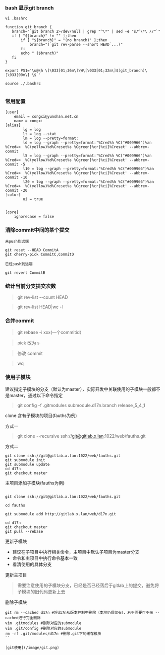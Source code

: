 ### bash 显示git branch
```
vi .bashrc

function git_branch {
   branch="`git branch 2>/dev/null | grep "^\*" | sed -e "s/^\*\ //"`"
   if [ "${branch}" != "" ];then
       if [ "${branch}" = "(no branch)" ];then
           branch="(`git rev-parse --short HEAD`...)"
       fi
       echo " ($branch)"
   fi
}

export PS1='\u@\h \[\033[01;36m\]\W\[\033[01;32m\]$(git_branch)\[\033[00m\] \$ '

source ./.bashrc


```

### 常用配置
```
[user]
	email = congxi@yunshan.net.cn
	name = congxi
[alias]
        lg = log
        lt = log --stat
        lm = log --pretty=format:
        ld = log --graph --pretty=format:'%Cred%h %C("#009966")%an  %Cred=>  %C(yellow)%d%Creset%s %Cgreen[%cr|%ci]%Creset' --abbrev-commit
        l5 = log --graph --pretty=format:'%Cred%h %C("#009966")%an  %Cred=>  %C(yellow)%d%Creset%s %Cgreen[%cr|%ci]%Creset' --abbrev-commit -5
        l10 = log --graph --pretty=format:'%Cred%h %C("#009966")%an  %Cred=>  %C(yellow)%d%Creset%s %Cgreen[%cr|%ci]%Creset' --abbrev-commit -10
        l20 = log --graph --pretty=format:'%Cred%h %C("#009966")%an  %Cred=>  %C(yellow)%d%Creset%s %Cgreen[%cr|%ci]%Creset' --abbrev-commit -20
[color]
        ui = true


[core]
	ignorecase = false
```

### 清除commit中间的某个提交
```
未push到远端

git reset --HEAD CommitA
git cherry-pick CommitC,CommitD
```
```
已经push到远端

git revert CommitB
```

### 统计当前分支提交次数
> git rev-list --count HEAD

> git rev-list HEAD|wc -l

### 合并commit
> git rebase -i xxx(一个commitid）

> pick 改为 s

> 修改 commit

> wq

### 使用子模块

建议指定子模块的分支（默认为master），实际开发中关联使用的子模块一般都不是master，通过以下命令指定

> git config -f .gitmodules submodule.d17n.branch release_5_4_1

clone 含有子模块的项目(fauths为例)

方式一
> git clone --recursive  ssh://git@gitlab.x.lan:1022/web/fauths.git

方式二
```
git clone ssh://git@gitlab.x.lan:1022/web/fauths.git
git submodule init
git submodule update
cd d17n
git checkout master
```

主项目添加子模块(fauths为例)
```

git clone ssh://git@gitlab.x.lan:1022/web/fauths.git

cd fauths

git submodule add http://gitlab.x.lan/web/d17n.git

cd d17n
git checkout master
git pull --rebase
```

更新子模块

- 建议在子项目中执行相关命令，主项目中默认子项目为master分支
- 命令和主项目中执行命令基本一致
- 看清使用的具体分支

更新主项目

> 需要注意使用的子模块分支，已经是否已经落后于gitlab上的提交，避免将子模块的旧代码更新上去

删除子模块
```
git rm --cached d17n #将d17n从版本控制中删除（本地仍保留有），若不需要可不带 --cached进行完全删除
vim .gitmodules #删除对应的submodule
vim .git/config #删除对应的submodule
rm -rf .git/modules/d17n #删除.git下的缓存模块
``

[git使用](/image/git.png)
